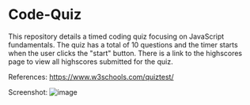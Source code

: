 # Code-Quiz

This repository details a timed coding quiz focusing on JavaScript fundamentals. The quiz has a total of 10 questions and the timer starts when the user clicks the "start" button. There is a link to the highscores page to view all highscores submitted for the quiz.

References:
https://www.w3schools.com/quiztest/

Screenshot:
![image](https://user-images.githubusercontent.com/57271161/71316044-5dd3c580-241e-11ea-9edd-60352881842c.png)
